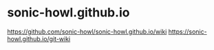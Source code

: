 # sonic-howl.github.io
https://github.com/sonic-howl/sonic-howl.github.io/wiki
https://sonic-howl.github.io/git-wiki
